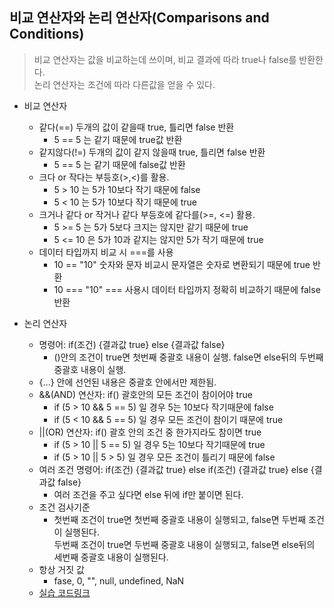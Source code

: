 ## 비교 연산자와 논리 연산자(Comparisons and Conditions)  
> 비교 연산자는 값을 비교하는데 쓰이며, 비교 결과에 따라 true나 false를 반환한다.  
> 논리 연산자는 조건에 따라 다른값을 얻을 수 있다.  

* 비교 연산자  
  * 같다(==) 두개의 값이 같을때 true, 틀리면 false 반환  
    * 5 == 5 는 같기 때문에 true값 반환  
  * 같지않다(!=) 두개의 값이 같지 않을때 true, 틀리면 false 반환  
    * 5 == 5 는 같기 때문에 false값 반환  
  * 크다 or 작다는 부등호(>,<)를 활용.  
    * 5 > 10 는 5가 10보다 작기 때문에 false  
    * 5 < 10 는 5가 10보다 작기 때문에 true  
  * 크거나 같다 or 작거나 같다 부등호에 같다를(>=, <=) 활용.  
    * 5 >= 5 는 5가 5보다 크지는 않지만 같기 때문에 true  
    * 5 <= 10 은 5가 10과 같지는 않지만 5가 작기 때문에 true  
  * 데이터 타입까지 비교 시 ===를 사용  
    * 10 == "10" 숫자와 문자 비교시 문자열은 숫자로 변환되기 때문에 true 반환  
    * 10 === "10" === 사용시 데이터 타입까지 정확히 비교하기 때문에 false 반환  

* 논리 연산자  
  * 명령어: if(조건) {결과값 true} else {결과값 false}   
    * ()안의 조건이 true면 첫번째 중괄호 내용이 실행. false면 else뒤의 두번째 중괄호 내용이 실행.
  * {...} 안에 선언된 내용은 중괄호 안에서만 제한됨.  
  * &&(AND) 연산자: if() 괄호안의 모든 조건이 참이어야 true  
    * if (5 > 10 && 5 == 5) 일 경우 5는 10보다 작기때문에 false  
    * if (5 < 10 && 5 == 5) 일 경우 모든 조건이 참이기 때문에 true  
  * ||(OR) 연산자: if() 괄호 안의 조건 중 한가지라도 참이면 true  
    * if (5 > 10 || 5 == 5) 일 경우 5는 10보다 작기때문에 true  
    * if (5 > 10 || 5 > 5) 일 경우 모든 조건이 틀리기 때문에 false  
  * 여러 조건 명령어: if(조건) {결과값 true} else if(조건) {결과값 true} else {결과값 false}
    * 여러 조건을 주고 싶다면 else 뒤에 if만 붙이면 된다.
  * 조건 검사기준
    * 첫번째 조건이 true면 첫번째 중괄호 내용이 실행되고, false면 두번째 조건이 실행된다.  
    두번째 조건이 true면 두번째 중괄호 내용이 실행되고, false면 else뒤의 세번째 중괄호 내용이 실행된다.  
  * 항상 거짓 값  
    * fase, 0, "", null, undefined, NaN  
  * [실습 코드링크](https://github.com/stemkorea7/javascript/blob/master/basic_javascript/chapter6/conditions.js)
    
